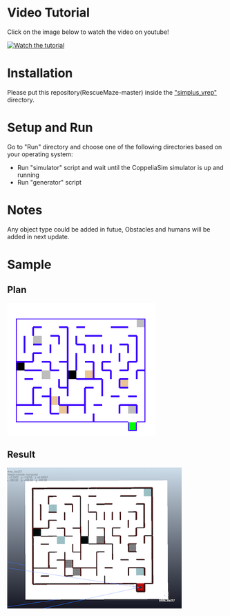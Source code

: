 
# Video Tutorial
Click on the image below to watch the video on youtube!

[![Watch the tutorial](http://img.youtube.com/vi/H_Gy9BwYtq0/0.jpg)](http://www.youtube.com/watch?v=H_Gy9BwYtq0)

# Installation
Please put this repository(RescueMaze-master) inside the ["simplus_vrep"](https://github.com/Robocup-simplus/simplus_vrep) directory.


# Setup and Run
Go to "Run" directory and choose one of the following directories based on your operating system:
- Run "simulator" script and wait until the CoppeliaSim simulator is up and running
- Run "generator" script

# Notes
Any object type could be added in futue, Obstacles and humans will be added in next update.

# Sample
## Plan
![Sample Image](sample/image.png?raw=true "Sample Image")
## Result
![Sample World](sample/world.png?raw=true "Sample World")




